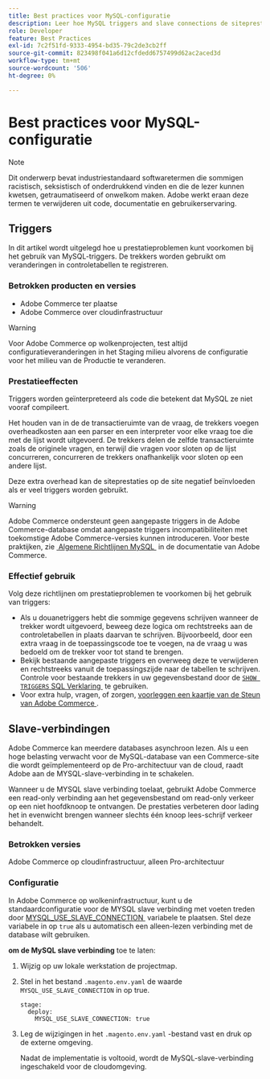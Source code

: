 ```yaml
---
title: Best practices voor MySQL-configuratie
description: Leer hoe MySQL triggers and slave connections de siteprestaties van Commerce beïnvloeden en hoe u deze effectief kunt gebruiken.
role: Developer
feature: Best Practices
exl-id: 7c2f51fd-9333-4954-bd35-79c2de3cb2ff
source-git-commit: 823498f041a6d12cfdedd6757499d62ac2aced3d
workflow-type: tm+mt
source-wordcount: '506'
ht-degree: 0%

---
```


# Best practices voor MySQL-configuratie

>[!NOTE]
>
>Dit onderwerp bevat industriestandaard softwaretermen die sommigen racistisch, seksistisch of onderdrukkend vinden en die de lezer kunnen kwetsen, getraumatiseerd of onwelkom maken. Adobe werkt eraan deze termen te verwijderen uit code, documentatie en gebruikerservaring.

## Triggers

In dit artikel wordt uitgelegd hoe u prestatieproblemen kunt voorkomen bij het gebruik van MySQL-triggers. De trekkers worden gebruikt om veranderingen in controletabellen te registreren.

### Betrokken producten en versies

- Adobe Commerce ter plaatse
- Adobe Commerce over cloudinfrastructuur

>[!WARNING]
>
>Voor Adobe Commerce op wolkenprojecten, test altijd configuratieveranderingen in het Staging milieu alvorens de configuratie voor het milieu van de Productie te veranderen.

### Prestatieeffecten

Triggers worden geïnterpreteerd als code die betekent dat MySQL ze niet vooraf compileert.

Het houden van in de de transactieruimte van de vraag, de trekkers voegen overheadkosten aan een parser en een interpreter voor elke vraag toe die met de lijst wordt uitgevoerd. De trekkers delen de zelfde transactieruimte zoals de originele vragen, en terwijl die vragen voor sloten op de lijst concurreren, concurreren de trekkers onafhankelijk voor sloten op een andere lijst.

Deze extra overhead kan de siteprestaties op de site negatief beïnvloeden als er veel triggers worden gebruikt.

>[!WARNING]
>
>Adobe Commerce ondersteunt geen aangepaste triggers in de Adobe Commerce-database omdat aangepaste triggers incompatibiliteiten met toekomstige Adobe Commerce-versies kunnen introduceren. Voor beste praktijken, zie [&#x200B; Algemene Richtlijnen MySQL &#x200B;](../../../installation/prerequisites/database/mysql.md) in de documentatie van Adobe Commerce.

### Effectief gebruik

Volg deze richtlijnen om prestatieproblemen te voorkomen bij het gebruik van triggers:

- Als u douanetriggers hebt die sommige gegevens schrijven wanneer de trekker wordt uitgevoerd, beweeg deze logica om rechtstreeks aan de controletabellen in plaats daarvan te schrijven. Bijvoorbeeld, door een extra vraag in de toepassingscode toe te voegen, na de vraag u was bedoeld om de trekker voor tot stand te brengen.
- Bekijk bestaande aangepaste triggers en overweeg deze te verwijderen en rechtstreeks vanuit de toepassingszijde naar de tabellen te schrijven. Controle voor bestaande trekkers in uw gegevensbestand door de [`SHOW TRIGGERS` SQL Verklaring &#x200B;](https://dev.mysql.com/doc/refman/8.0/en/show-triggers.html) te gebruiken.
- Voor extra hulp, vragen, of zorgen, [&#x200B; voorleggen een kaartje van de Steun van Adobe Commerce &#x200B;](https://experienceleague.adobe.com/docs/commerce-knowledge-base/kb/help-center-guide/magento-help-center-user-guide.html?lang=nl-NL&#submit-ticket).

## Slave-verbindingen

Adobe Commerce kan meerdere databases asynchroon lezen. Als u een hoge belasting verwacht voor de MySQL-database van een Commerce-site die wordt geïmplementeerd op de Pro-architectuur van de cloud, raadt Adobe aan de MYSQL-slave-verbinding in te schakelen.

Wanneer u de MYSQL slave verbinding toelaat, gebruikt Adobe Commerce een read-only verbinding aan het gegevensbestand om read-only verkeer op een niet hoofdknoop te ontvangen. De prestaties verbeteren door lading het in evenwicht brengen wanneer slechts één knoop lees-schrijf verkeer behandelt.

### Betrokken versies

Adobe Commerce op cloudinfrastructuur, alleen Pro-architectuur

### Configuratie

In Adobe Commerce op wolkeninfrastructuur, kunt u de standaardconfiguratie voor de MYSQL slave verbinding met voeten treden door [&#x200B; MYSQL_USE_SLAVE_CONNECTION &#x200B;](https://experienceleague.adobe.com/docs/commerce-cloud-service/user-guide/configure/env/stage/variables-deploy.html?lang=nl-NL#mysql_use_slave_connection) variabele te plaatsen. Stel deze variabele in op `true` als u automatisch een alleen-lezen verbinding met de database wilt gebruiken.

**om de MySQL slave verbinding** toe te laten:

1. Wijzig op uw lokale werkstation de projectmap.

1. Stel in het bestand `.magento.env.yaml` de waarde `MYSQL_USE_SLAVE_CONNECTION` in op true.

   ```
   stage:
     deploy:
       MYSQL_USE_SLAVE_CONNECTION: true
   ```

1. Leg de wijzigingen in het `.magento.env.yaml` -bestand vast en druk op de externe omgeving.

   Nadat de implementatie is voltooid, wordt de MySQL-slave-verbinding ingeschakeld voor de cloudomgeving.
